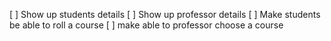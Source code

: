 [ ] Show up students details
[ ] Show up professor details
[ ] Make students be able to roll a course
[ ] make able to professor choose a course

